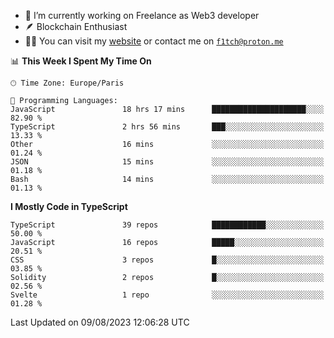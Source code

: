 - 🔭 I’m currently working on Freelance as Web3 developer
- 🪶 Blockchain Enthusiast
- 👨‍💻 You can visit my [website](https://f1tch.xyz) or contact me on [`f1tch@proton.me`](mailto:f1tch@proton.me)

<!--START_SECTION:waka-->
📊 **This Week I Spent My Time On** 

```text
🕑︎ Time Zone: Europe/Paris

💬 Programming Languages: 
JavaScript               18 hrs 17 mins      █████████████████████░░░░   82.90 % 
TypeScript               2 hrs 56 mins       ███░░░░░░░░░░░░░░░░░░░░░░   13.33 % 
Other                    16 mins             ░░░░░░░░░░░░░░░░░░░░░░░░░   01.24 % 
JSON                     15 mins             ░░░░░░░░░░░░░░░░░░░░░░░░░   01.18 % 
Bash                     14 mins             ░░░░░░░░░░░░░░░░░░░░░░░░░   01.13 % 
```

**I Mostly Code in TypeScript** 

```text
TypeScript               39 repos            ████████████░░░░░░░░░░░░░   50.00 % 
JavaScript               16 repos            █████░░░░░░░░░░░░░░░░░░░░   20.51 % 
CSS                      3 repos             █░░░░░░░░░░░░░░░░░░░░░░░░   03.85 % 
Solidity                 2 repos             █░░░░░░░░░░░░░░░░░░░░░░░░   02.56 % 
Svelte                   1 repo              ░░░░░░░░░░░░░░░░░░░░░░░░░   01.28 % 
```




 Last Updated on 09/08/2023 12:06:28 UTC
<!--END_SECTION:waka-->
